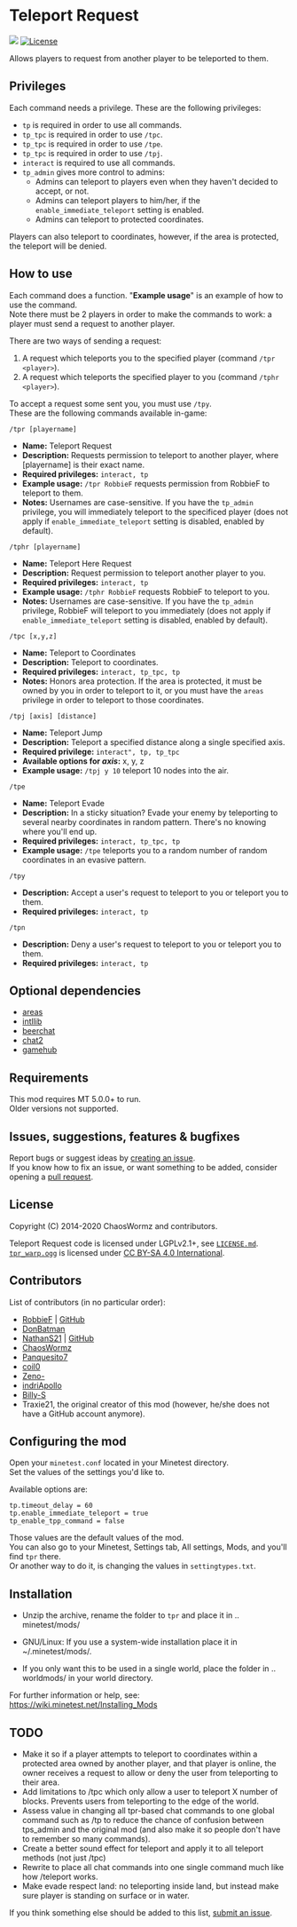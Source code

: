 # Teleport Request

[![](https://github.com/ChaosWormz/teleport-request/workflows/Check%20&%20Release/badge.svg)](https://github.com/ChaosWormz/teleport-request/actions)
[![License](https://img.shields.io/badge/license-LGPLv2.1%2B-blue.svg)](https://www.gnu.org/licenses/old-licenses/lgpl-2.1.en.html)

Allows players to request from another player to be teleported to them.

## Privileges
Each command needs a privilege. These are the following privileges:
- `tp` is required in order to use all commands.
- `tp_tpc` is required in order to use `/tpc`.
- `tp_tpc` is required in order to use `/tpe`.
- `tp_tpc` is required in order to use `/tpj`.
- `interact` is required to use all commands.
- `tp_admin` gives more control to admins: 
   - Admins can teleport to players even when they haven't decided to accept, or not.
   - Admins can teleport players to him/her, if the `enable_immediate_teleport` setting is enabled.
   - Admins can teleport to protected coordinates.

Players can also teleport to coordinates, however, if the area is protected, the teleport will be denied.

## How to use
Each command does a function. "**Example usage**" is an example of how to use the command.   
Note there must be 2 players in order to make the commands to work: a player must send a request to another player.

There are two ways of sending a request:   
1. A request which teleports you to the specified player (command `/tpr <player>`).   
2. A request which teleports the specified player to you (command `/tphr <player>`).    

To accept a request some sent you, you must use `/tpy`.   
These are the following commands available in-game:

``` /tpr [playername] ```
- **Name:** Teleport Request
- **Description:** Requests permission to teleport to another player, where [playername] is their exact name.
- **Required privileges:** `interact, tp`
- **Example usage:** `/tpr RobbieF` requests permission from RobbieF to teleport to them.
- **Notes:** Usernames are case-sensitive. If you have the `tp_admin` privilege, you will immediately teleport to the specificed player (does not apply if `enable_immediate_teleport` setting is disabled, enabled by default).

``` /tphr [playername] ```
- **Name:** Teleport Here Request
- **Description:** Request permission to teleport another player to you.
- **Required privileges:** `interact, tp`
- **Example usage:** `/tphr RobbieF` requests RobbieF to teleport to you.
- **Notes:** Usernames are case-sensitive. If you have the `tp_admin` privilege, RobbieF will teleport to you immediately (does not apply if `enable_immediate_teleport` setting is disabled, enabled by default).

``` /tpc [x,y,z] ```
- **Name:** Teleport to Coordinates
- **Description:** Teleport to coordinates.
- **Required privileges:** `interact, tp_tpc, tp`
- **Notes:** Honors area protection. If the area is protected, it must be owned by you in order to teleport to it, or you must have the `areas` privilege in order to teleport to those coordinates.

``` /tpj [axis] [distance] ```
- **Name:** Teleport Jump
- **Description:** Teleport a specified distance along a single specified axis.
- **Required privilege:** `interact", tp, tp_tpc`
- **Available options for *axis*:** x, y, z
- **Example usage:** `/tpj y 10` teleport 10 nodes into the air.

``` /tpe ```
- **Name:** Teleport Evade
- **Description:** In a sticky situation? Evade your enemy by teleporting to several nearby coordinates in random pattern. There's no knowing where you'll end up.
- **Required privileges:** `interact, tp_tpc, tp`
- **Example usage:** `/tpe` teleports you to a random number of random coordinates in an evasive pattern.

``` /tpy ```
- **Description:** Accept a user's request to teleport to you or teleport you to them.
- **Required privileges:** `interact, tp`

``` /tpn ```
- **Description:** Deny a user's request to teleport to you or teleport you to them.
- **Required privileges:** `interact, tp`

## Optional dependencies
- [areas](https://github.com/minetest-mods/areas)
- [intllib](https://github.com/minetest-mods/intllib)
- [beerchat](https://github.com/minetest-beerchat/beerchat)
- [chat2](https://github.com/minetest-mods/chat2)
- [gamehub](https://github.com/shivajiva101/minetest-gamehub)

## Requirements
This mod requires MT 5.0.0+ to run.   
Older versions not supported.

## Issues, suggestions, features & bugfixes
Report bugs or suggest ideas by [creating an issue](https://github.com/ChaosWormz/teleport-request/issues/new).      
If you know how to fix an issue, or want something to be added, consider opening a [pull request](https://github.com/ChaosWormz/teleport-request/compare).

## License
Copyright (C) 2014-2020 ChaosWormz and contributors.

Teleport Request code is licensed under LGPLv2.1+, see [`LICENSE.md`](LICENSE.md).   
[`tpr_warp.ogg`](sounds/tpr_warp.ogg) is licensed under [CC BY-SA 4.0 International](https://creativecommons.org/licenses/by-sa/4.0/).

## Contributors
List of contributors (in no particular order):

- [RobbieF](https://minetest.tv) | [GitHub](https://github.com/Cat5TV)
- [DonBatman](https://github.com/donbatman)
- [NathanS21](http://nathansalapat.com/) | [GitHub](https://github.com/NathanSalapat)
- [ChaosWormz](https://github.com/ChaosWormz)
- [Panquesito7](https://github.com/Panquesito7)
- [coil0](https://github.com/coil0)
- [Zeno-](https://github.com/Zeno-)
- [indriApollo](https://github.com/indriApollo)
- [Billy-S](https://github.com/Billy-S)
- Traxie21, the original creator of this mod (however, he/she does not have a GitHub account anymore).

## Configuring the mod
Open your `minetest.conf` located in your Minetest directory.     
Set the values of the settings you'd like to.

Available options are:
```
tp.timeout_delay = 60
tp.enable_immediate_teleport = true
tp_enable_tpp_command = false
```
Those values are the default values of the mod.   
You can also go to your Minetest, Settings tab, All settings, Mods, and you'll find `tpr` there.    
Or another way to do it, is changing the values in `settingtypes.txt`.

## Installation
- Unzip the archive, rename the folder to `tpr` and
place it in .. minetest/mods/

- GNU/Linux: If you use a system-wide installation place
    it in ~/.minetest/mods/.

- If you only want this to be used in a single world, place
    the folder in .. worldmods/ in your world directory.

For further information or help, see:    
https://wiki.minetest.net/Installing_Mods

## TODO
- Make it so if a player attempts to teleport to coordinates within a protected area owned by another player, and that player is online, the owner receives a request to allow or deny the user from teleporting to their area.
- Add limitations to /tpc which only allow a user to teleport X number of blocks. Prevents users from teleporting to the edge of the world.
- Assess value in changing all tpr-based chat commands to one global command such as /tp to reduce the chance of confusion between tps_admin and the original mod (and also make it so people don't have to remember so many commands).
- Create a better sound effect for teleport and apply it to all teleport methods (not just /tpc)
- Rewrite to place all chat commands into one single command much like how /teleport works.
- Make evade respect land: no teleporting inside land, but instead make sure player is standing on surface or in water.

If you think something else should be added to this list, [submit an issue](https://github.com/ChaosWormz/teleport-request/issues/new).